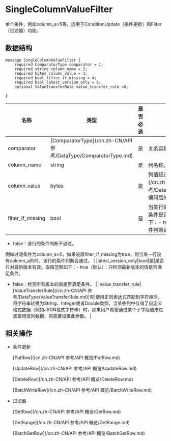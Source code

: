 # SingleColumnValueFilter

单个条件，例如column\_a\>5等，适用于ConditionUpdate（条件更新）和Filter（过滤器）功能。

## 数据结构

```
message SingleColumnValueFilter {
    required ComparatorType comparator = 1;
    required string column_name = 2;
    required bytes column_value = 3;
    required bool filter_if_missing = 4;
    required bool latest_version_only = 5; 
    optional ValueTransferRule value_transfer_rule =6;
     
}                
```

|名称|类型|是否必选|描述|
|--|--|----|--|
|comparator|[ComparatorType](/cn.zh-CN/API 参考/DataType/ComparatorType.md)|是|关系运算符。|
|column\_name|string|是|列名称。|
|column\_value|bytes|是|列值经过[Plainbuffer](/cn.zh-CN/API 参考/DataType/PlainBuffer.md)编码后的值。|
|filter\_if\_missing|bool|是|当某行的该列不存在时，设置条件是否过滤。取值范围如下：-   true（默认）：该行的条件判断通过。
-   false：该行的条件判断不通过。

例如过滤条件为column\_a\>0，如果设置filter\_if\_missing为true，则当某一行没有column\_a列时，该行的条件判断会通过。 |
|latest\_version\_only|bool|是|是否只对最新版本有效。取值范围如下：-   true（默认）：只检测最新版本的值是否满足条件。
-   false：检测所有版本的值是否满足条件。 |
|value\_transfer\_rule|[ValueTransferRule](/cn.zh-CN/API 参考/DataType/ValueTransferRule.md)|否|使用正则表达式匹配到字符串后，将字符串转换为String、Integer或者Double类型。当某些列中存储了自定义格式数据（例如JSON格式字符串）时，如果用户希望通过某个子字段值来过滤查询该列数据，则需要设置此参数。 |

## 相关操作

-   条件更新

    [PutRow](/cn.zh-CN/API 参考/API 概览/PutRow.md)

    [UpdateRow](/cn.zh-CN/API 参考/API 概览/UpdateRow.md)

    [DeleteRow](/cn.zh-CN/API 参考/API 概览/DeleteRow.md)

    [BatchWriteRow](/cn.zh-CN/API 参考/API 概览/BatchWriteRow.md)

-   过滤器

    [GetRow](/cn.zh-CN/API 参考/API 概览/GetRow.md)

    [GetRange](/cn.zh-CN/API 参考/API 概览/GetRange.md)

    [BatchGetRow](/cn.zh-CN/API 参考/API 概览/BatchGetRow.md)


